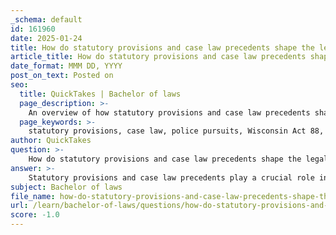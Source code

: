 ```yaml
---
_schema: default
id: 161960
date: 2025-01-24
title: How do statutory provisions and case law precedents shape the legal framework for police pursuits?
article_title: How do statutory provisions and case law precedents shape the legal framework for police pursuits?
date_format: MMM DD, YYYY
post_on_text: Posted on
seo:
  title: QuickTakes | Bachelor of laws
  page_description: >-
    An overview of how statutory provisions and case law precedents shape the legal framework for police pursuits, including specific laws and landmark cases that influence police conduct and public safety.
  page_keywords: >-
    statutory provisions, case law, police pursuits, Wisconsin Act 88, Missouri police laws, City of Detroit case, County of Sacramento v. Lewis, Plumhoff v. Rickard, Tennessee v. Garner, law enforcement accountability, high-speed pursuits, use of force, legal framework
author: QuickTakes
question: >-
    How do statutory provisions and case law precedents shape the legal framework for police pursuits?
answer: >-
    Statutory provisions and case law precedents play a crucial role in shaping the legal framework for police pursuits, influencing how law enforcement agencies conduct these high-stakes operations while balancing public safety and officer discretion.\n\n### Statutory Provisions\n\n1. **Wisconsin Act 88**: This act establishes a comprehensive framework for police pursuits, including:\n   - Creation of a law enforcement pursuits standards council.\n   - Mandatory reporting on all police pursuits.\n   - Requirement for pursuit training for officers.\n   - Establishment of model standards for pursuits.\n   - Requirement for written guidelines for pursuits.\n   - Increased penalties for violations of pursuit policies.\n\n   These provisions aim to standardize police pursuit protocols, ensuring that officers are trained and that there is accountability in pursuit situations.\n\n2. **Missouri's Police Pursuit Laws**: These laws emphasize the need for responsible conduct during pursuits, aiming to minimize risks to the community. They provide criteria that officers must follow when initiating and conducting pursuits, which is essential for both legal professionals and the public to understand.\n\n### Case Law Precedents\n\n1. **City of Detroit Case**: This case is significant in interpreting governmental immunity and police liability during pursuits. The court affirmed the duty owed to innocent parties while narrowing the scope of immunity for police officers, thus balancing statutory language with practical realities of law enforcement.\n\n2. **County of Sacramento v. Lewis (1998)**: This Supreme Court case examined the liability of officers in pursuit situations. The court ruled that the officer's actions did not constitute a violation of the passenger's constitutional rights, establishing a precedent that influences how courts view police conduct during pursuits.\n\n3. **Plumhoff v. Rickard (2014)**: In this case, the Supreme Court ruled on the use of deadly force during a high-speed pursuit, reinforcing the idea that officers may use such force if they have probable cause to believe that the suspect poses a significant threat. This case further clarifies the legal boundaries for police actions during pursuits.\n\n4. **Tennessee v. Garner**: This landmark case established that police officers cannot use deadly force to prevent the escape of a fleeing suspect unless there is probable cause to believe that the suspect poses a significant threat of death or serious physical injury. This ruling has had a lasting impact on pursuit policies across the country.\n\n### Implications for Law Enforcement\n\nThe combination of statutory provisions and case law creates a complex legal landscape for police pursuits. Law enforcement agencies must navigate these regulations to ensure compliance and minimize liability. The evolving nature of case law, particularly regarding the use of force and the duty of care owed to innocent bystanders, necessitates ongoing training and policy reassessment within police departments.\n\nIn summary, statutory provisions like Wisconsin Act 88 and case law precedents such as County of Sacramento v. Lewis and Plumhoff v. Rickard collectively shape the legal framework for police pursuits, guiding how officers are trained, how pursuits are conducted, and the legal ramifications of those actions.
subject: Bachelor of laws
file_name: how-do-statutory-provisions-and-case-law-precedents-shape-the-legal-framework-for-police-pursuits.md
url: /learn/bachelor-of-laws/questions/how-do-statutory-provisions-and-case-law-precedents-shape-the-legal-framework-for-police-pursuits
score: -1.0
---
```


&nbsp;